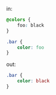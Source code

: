 in:
```css
@colors {
    foo: black
}

.bar {
    color: foo
}
```
out:
```css
.bar {
    color: black
}
```
